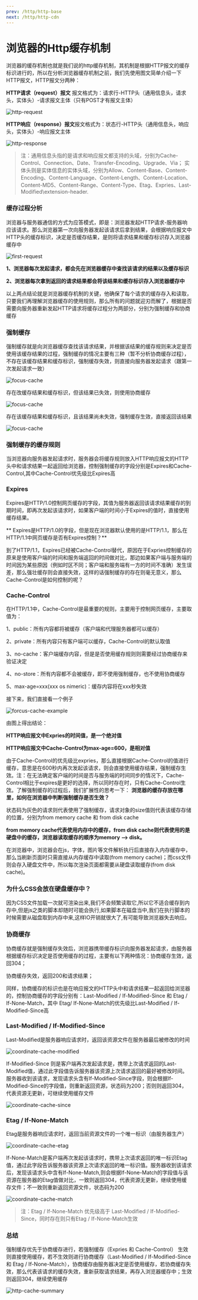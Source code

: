 ```yaml
---
prev: /http/http-base
next: /http/http-cdn
---
```


# 浏览器的Http缓存机制

浏览器的缓存机制也就是我们说的http缓存机制，其机制是根据HTTP报文的缓存标识进行的，所以在分析浏览器缓存机制之前，我们先使用图文简单介绍一下HTTP报文，HTTP报文分两种：

**HTTP请求（request）报文**
报文格式为：请求行-HTTP头（通用信息头，请求头，实体头）-请求报文主体（只有POST才有报文主体）

![http-request](../images/http/http-request.png)

**HTTP响应（response）报文**报文格式为：状态行-HTTP头（通用信息头，响应头，实体头）-响应报文主体

![http-response](../images/http/http-response.png)

> 注：通用信息头指的是请求和响应报文都支持的头域，分别为Cache-Control、Connection、Date、Transfer-Encoding、Upgrade、Via； 实体头则是实体信息的实体头域，分别为Allow、Content-Base、Content-Encoding、Content-Language、Content-Length、Content-Location、Content-MD5、Content-Range、Content-Type、Etag、Expries、Last-Modified\extension-header.


### 缓存过程分析

浏览器与服务器通信的方式为应答模式，即是：浏览器发起HTTP请求-服务器响应该请求。那么浏览器第一次向服务器发起该请求后拿到结果，会根据响应报文中HTTP头的缓存标识，决定是否缓存结果，是则将请求结果和缓存标识存入浏览器缓存中

![first-request](../images/http/first-request.png)

**1、浏览器每次发起请求，都会先在浏览器缓存中查找该请求的结果以及缓存标识**

**2、浏览器每次拿到返回的请求结果都会将该结果和缓存标识存入浏览器缓存中**

以上两点结论就是浏览器缓存机制的关键，他确保了每个请求的缓存存入和读取，只要我们再理解浏览器缓存的使用规则，那么所有的问题就迎刃而解了，根据是否需要向服务器重新发起HTTP请求将缓存过程分为两部分，分别为强制缓存和协商缓存

### 强制缓存
强制缓存就是向浏览器缓存查找该请求结果，并根据该结果的缓存规则来决定是否使用该缓存结果的过程，强制缓存的情况主要有三种（暂不分析协商缓存过程），不存在该缓存结果和缓存标识，强制缓存失效，则直接向服务器发起请求（跟第一次发起请求一致）

![focus-cache](../images/http/focus-cache.png)

存在改缓存结果和缓存标识，但该结果已失效，则使用协商缓存

![focus-cache](../images/http/focus-cache-fail.png)

存在该缓存结果和缓存标识，且该结果尚未失效，强制缓存生效，直接返回该结果

![focus-cache](../images/http/focus-cache-success.png)

### 强制缓存的缓存规则
当浏览器向服务器发起请求时，服务器会将缓存规则放入HTTP响应报文的HTTP头中和请求结果一起返回给浏览器，控制强制缓存的字段分别是Expires和Cache-Control,其中Cache-Control优先级比Expires高

### Expires
Expires是HTTP/1.0控制网页缓存的字段，其值为服务器返回该请求结果缓存的到期时间，即再次发起该请求时，如果客户端的时间小于Expires的值时，直接使用缓存结果。

** Expires是HTTP/1.0的字段，但是现在浏览器默认使用的是HTTP/1.1，那么在HTTP/1.1中网页缓存是否有Expires控制？**

到了HTTP/1.1，Expires已经被Cache-Control替代，原因在于Expries控制缓存的原来是使用客户端的时间和服务端返回的时间做对比，那边如果客户端与服务端的时间因为某些原因（例如时区不同；客户端和服务端有一方的时间不准确）发生误差，那么强壮缓存则会直接失效，这样的话强制缓存的存在则毫无意义，那么Cache-Control是如何控制的呢？

### Cache-Control
在HTTP/1.1中，Cache-Control是最重要的规则，主要用于控制网页缓存，主要取值为：

1、public：所有内容都将被缓存（客户端和代理服务器都可以缓存）

2、private：所有内容只有客户端可以缓存，Cache-Control的默认取值

3、no-cache：客户端缓存内容，但是是否使用缓存规则则需要经过协商缓存来验证决定

4、no-store：所有内容都不会被缓存，即不使用强制缓存，也不使用协商缓存

5、max-age=xxx(xxx os nimeric)：缓存内容将在xxx秒失效

接下来，我们直接看一个例子

![forcus-cache-example](../images/http/forcus-cache-example.png)

由图上得出结论：

**HTTP响应报文中Expries的时间值，是一个绝对值**

**HTTP响应报文中Cache-Control为max-age=600，是相对值**

由于Cache-Control的优先级比expries，那么直接根据Cache-Control的值进行缓存，意思是在600秒内再次发起该请求，则会直接使用缓存结果，强制缓存生效。注：在无法确定客户端的时间是否与服务端的时间同步的情况下，Cache-Control相比于expires是更好的选择，所以同时存在时，只有Cache-Control生效。了解强制缓存的过程后，我们扩展性的思考一下：
**浏览器的缓存存放在哪里，如何在浏览器中判断强制缓存是否生效？**


状态码为灰色的请求则代表使用了强制缓存，请求对象的size值则代表该缓存存储的位置，分别为from memory cache 和 from disk cache

**from memory cache代表使用内存中的缓存，from disk cache则代表使用的是硬盘中的缓存，浏览器读取缓存的顺序为memory –> disk。**

在浏览器中，浏览器会在js，字体，图片等文件解析执行后直接存入内存缓存中，那么当刷新页面时只需直接从内存缓存中读取(from memory cache)；而css文件则会存入硬盘文件中，所以每次渲染页面都需要从硬盘读取缓存(from disk cache)。

### 为什么CSS会放在硬盘缓存中？
因为CSS文件加载一次就可渲染出来,我们不会频繁读取它,所以它不适合缓存到内存中,但是js之类的脚本却随时可能会执行,如果脚本在磁盘当中,我们在执行脚本的时候需要从磁盘取到内存中来,这样IO开销就很大了,有可能导致浏览器失去响应。


### 协商缓存

协商缓存就是强制缓存失效后，浏览器携带缓存标识向服务器发起请求，由服务器根据缓存标识决定是否使用缓存的过程，主要有以下两种情况：协商缓存生效，返回304；


协商缓存失效，返回200和请求结果；


同样，协商缓存的标识也是在响应报文的HTTP头中和请求结果一起返回给浏览器的，控制协商缓存的字段分别有：Last-Modified / If-Modified-Since 和 Etag / If-None-Match，其中 Etag/ If-None-Match的优先级比Last-Modified / If-Modified-Since高


### Last-Modified / If-Modified-Since
Last-Modified是服务器响应请求时，返回该资源文件在服务器最后被修改的时间

![coordinate-cache-modified](../images/http/coordinate-cache-modified.png)

If-Modified-Since 则是客户端再次发起请求是，携带上次请求返回的Last-Modified值，通过此字段值告诉服务器该资源上次请求返回的最好被修改时间。服务器收到该请求，发现请求头含有If-Modified-Since字段，则会根据If-Modified-Since的字段值，则重新返回资源，状态码为200；否则则返回304，代表资源无更新，可继续使用缓存文件

![coordinate-cache-since](../images/http/coordinate-cache-since.png)

### Etag / If-None-Match
Etag是服务器响应请求时，返回当前资源文件的一个唯一标识（由服务器生产）

![coordinate-cache-etag](../images/http/coordinate-cache-etag.png)

If-None-Match是客户端再次发起该请求时，携带上次请求返回的唯一标识Etag值，通过此字段告诉服务器该资源上次请求返回的唯一标识值。服务器收到该请求后，发现该请求头中含有If-None-Match,则会根据If-None-Match的字段值与该资源在服务器的Etag值做对比，一致则返回304，代表资源无更新，继续使用缓存文件；不一致则重新返回资源文件，状态码为200


![coordinate-cache-match](../images/http/coordinate-cache-match.png)

> 注：Etag / If-None-Match 优先级高于 Last-Modified / If-Modified-Since，同时存在则只有Etag / If-None-Match生效

### 总结

强制缓存优先于协商缓存进行，若强制缓存（Expries 和 Cache-Control） 生效则直接使用缓存，若不生效则进行协商缓存（Last-Modified / If-Modified-Since 和 Etag / If-None-Match），协商缓存由服务器决定是否使用缓存，若协商缓存失效，那么代表该请求的缓存失效，重新获取请求结果，再存入浏览器缓存中；生效则返回304，继续使用缓存


![http-cache-summary](../images/http/http-cache-summary.png)










